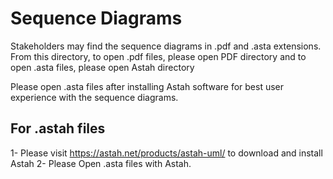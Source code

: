 # Sequence Diagrams

Stakeholders may find the sequence diagrams in .pdf and .asta extensions.
From this directory, to open .pdf files, please open PDF directory and to open .asta files, please open Astah directory

Please open .asta files after installing Astah software for best user experience with the sequence diagrams.

## For .astah files

1- Please visit https://astah.net/products/astah-uml/ to download and install Astah
2- Please Open .asta files with Astah.
